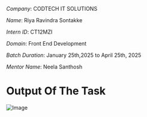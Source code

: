 
*Company*: CODTECH IT SOLUTIONS

*Name*: Riya Ravindra Sontakke

*Intern ID*: CT12MZI

*Domain*: Front End Development

*Batch Duration*: January 25th,2025 to April 25th, 2025

*Mentor Name*: Neela Santhosh

#  Output Of The Task
![Image](https://github.com/user-attachments/assets/98fd406b-4cd7-4337-b009-66e51ddf08bd)
